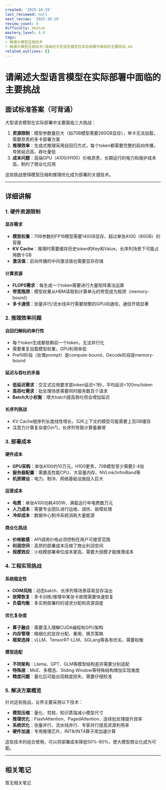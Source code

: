 ```yaml
---
created: '2025-10-19'
last_reviewed: null
next_review: '2025-10-19'
review_count: 0
difficulty: medium
mastery_level: 0.0
tags:
- 精通大模型压缩技术
- 精通大模型压缩技术/请阐述大型语言模型在实际部署中面临的主要挑战.md
related_outlines: []
---
```

# 请阐述大型语言模型在实际部署中面临的主要挑战

## 面试标准答案（可背诵）

大型语言模型在实际部署中主要面临三大挑战：

1. **资源限制**：模型参数量巨大（如70B模型需要280GB显存），单卡无法加载，需要昂贵的多卡部署方案
2. **推理效率**：生成式推理采用自回归方式，每个token都需要完整的前向传播，导致延迟高、吞吐量低
3. **成本问题**：高端GPU（A100/H100）价格昂贵，长期运行的电力和维护成本高，制约了商业化应用

这些挑战使得模型压缩和推理优化成为部署的关键技术。

---

## 详细讲解

### 1. 硬件资源限制

#### 显存需求
- **模型权重**：70B参数的FP16模型需要140GB显存，超过单张A100（80GB）的容量
- **KV Cache**：推理时需要缓存历史token的Key和Value，长序列场景下可能占用数十GB
- **激活值**：前向传播的中间激活值也需要显存存储

#### 计算资源
- **FLOPS需求**：每生成一个token需要进行大量矩阵乘法运算
- **带宽瓶颈**：模型权重从HBM读取到计算单元的带宽成为瓶颈（memory-bound）
- **多卡通信**：张量并行/流水线并行需要频繁的GPU间通信，通信开销显著

### 2. 推理效率问题

#### 自回归解码的串行性
- 每个token生成都依赖前一个token，无法并行化
- 需要重复加载模型权重，GPU利用率低
- Prefill阶段（处理prompt）是compute-bound，Decode阶段是memory-bound

#### 延迟与吞吐的矛盾
- **低延迟需求**：交互式应用要求首token延迟<1秒，平均延迟<100ms/token
- **高吞吐需求**：批处理场景需要同时服务数百个请求
- **Batch大小权衡**：增大batch提高吞吐但会增加延迟

#### 长序列挑战
- KV Cache随序列长度线性增长，32K上下文的模型可能需要上百GB缓存
- 注意力计算复杂度O(n²)，长序列导致计算量暴增

### 3. 部署成本

#### 硬件成本
- **GPU采购**：单张A100约10万元，H100更贵，70B模型至少需要2-4张
- **服务器配置**：需要高性能CPU、大容量内存、NVLink/InfiniBand等
- **机房建设**：电力、制冷、网络基础设施投入巨大

#### 运营成本
- **电费**：单张A100功耗400W，满载运行年电费数万元
- **人力成本**：需要专业团队进行运维、调优、故障处理
- **冷却成本**：数据中心制冷系统消耗大量能源

#### 商业化挑战
- **价格敏感**：API调用价格必须控制在用户可接受范围
- **利润空间**：高昂的部署成本压缩了商业利润空间
- **规模效应**：小规模部署单位成本更高，需要大规模才能摊薄成本

### 4. 工程实现挑战

#### 系统稳定性
- **OOM风险**：动态batch、长序列等场景容易显存溢出
- **故障恢复**：多卡训练/推理中某张卡故障需要快速恢复
- **负载均衡**：多实例部署时的请求分配和资源调度

#### 优化复杂度
- **算子融合**：需要深入理解CUDA编程和GPU架构
- **内存管理**：精细化的显存分配、重用、换页策略
- **框架选择**：vLLM、TensorRT-LLM、SGLang等各有优劣，需要权衡

#### 模型适配
- **不同架构**：Llama、GPT、GLM等模型结构差异需要分别适配
- **特殊层**：MoE、多模态、Sliding Window等特殊结构增加实现难度
- **精度问题**：量化后可能出现精度损失，需要仔细校准

### 5. 解决方案概览

针对这些挑战，业界主要采用以下技术：

- **模型压缩**：量化、剪枝、知识蒸馏减小模型尺寸
- **推理优化**：FlashAttention、PagedAttention、连续批处理提升效率
- **系统优化**：张量并行、流水线并行、专家并行提高资源利用率
- **硬件加速**：专用推理芯片、INT8/INT4算子库加速计算

这些技术的组合使用，可以将部署成本降低50%-90%，使大模型商业化成为可能。


---

## 相关笔记
<!-- 自动生成 -->

暂无相关笔记

